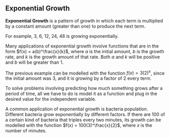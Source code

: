 Exponential Growth
-------

**Exponential Growth** is a pattern of growth in which each term is multiplied by a constant amount (greater than one) to produce the next term.

For example, 3, 6, 12, 24, 48 is growing exponentially.

Many applications of exponential growth involve functions that are in the form $f(x) = a(b)^\frac{x}{k}$, where $a$ is the initial amount, $b$ is the growth rate, and $k$ is the growth amount of that rate. Both $a$ and $k$ will be positive and $b$ will be greater than 1.

The previous example can be modelled with the function $f(x) = 3(2)^x$, since the initial amount was 3, and it is growing by a factor of 2 every term.

To solve problems involving predicting how much something grows after a period of time, all we have to do is model it as a function and plug in the desired value for the independent variable.

A common application of exponential growth is bacteria population. Different bacteria grow exponentially by different factors. If there are 100 of a certain kind of bacteria that triples every two minutes, its growth can be modelled with the function $f(x) = 100(3)^\frac{x}{2}$, where $x$ is the number of minutes.